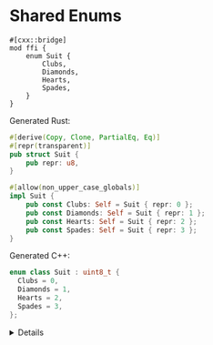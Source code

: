 # Shared Enums

```rust,ignore
#[cxx::bridge]
mod ffi {
    enum Suit {
        Clubs,
        Diamonds,
        Hearts,
        Spades,
    }
}
```

Generated Rust:

```rust
#[derive(Copy, Clone, PartialEq, Eq)]
#[repr(transparent)]
pub struct Suit {
    pub repr: u8,
}

#[allow(non_upper_case_globals)]
impl Suit {
    pub const Clubs: Self = Suit { repr: 0 };
    pub const Diamonds: Self = Suit { repr: 1 };
    pub const Hearts: Self = Suit { repr: 2 };
    pub const Spades: Self = Suit { repr: 3 };
}
```

Generated C++:

```c++
enum class Suit : uint8_t {
  Clubs = 0,
  Diamonds = 1,
  Hearts = 2,
  Spades = 3,
};
```

<details>

* On the Rust side, the code generated for shared enums is actually a struct
  wrapping a numeric value. This is because it is not UB in C++ for an enum
  class to hold a value different from all of the listed variants, and our Rust
  representation needs to have the same behavior.

</details>

